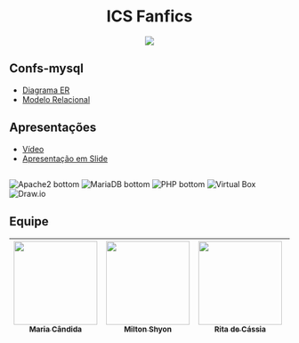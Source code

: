 <div align="center">
  <h1>ICS Fanfics</h1>
</div>

<div align="center">
  <img src="https://github.com/mmariacandida/ProjetoSiteLinux-ICS/assets/79120586/69484276-eef5-47fb-8b89-156b45d1b84d">
</div>

## Confs-mysql
- [Diagrama ER](./confs-mysql/Diagramas/diagramaER.png)
- [Modelo Relacional](./confs-mysql/Diagramas/modelorelacional.png)

## Apresentações
- [Vídeo]()
- [Apresentação em Slide](https://docs.google.com/presentation/d/1QPW3CmunJjaMgMAWBxxulVTeMCg9_qOblVGvjVvEsao/edit?usp=sharing)

##
![Apache2 bottom](https://img.shields.io/badge/Apache2-white?logo=apache&&logoColor=D22128&style=for-the-badge)
![MariaDB bottom](https://img.shields.io/badge/MariaDB-C0765A?logo=mariadbfoundation&logoColor=1F305F&style=for-the-badge)
![PHP bottom](https://img.shields.io/badge/PHP-777BB4?logo=php&logoColor=white&style=for-the-badge)
![Virtual Box](https://img.shields.io/badge/Virtual%20Box-183A61?logo=virtualbox&logoColor=white&style=for-the-badge)
![Draw.io](https://img.shields.io/badge/-Draw.io-orange?logo=diagramsdotnet&logoColor=white&style=for-the-badge)

## Equipe
  
| [<img align="center" src="https://github.com/PI-InfoWeb-CNAT/2023-MovieCat/assets/79120586/b1fb641a-f623-4a77-af5e-79acdaa8cc91" width=150><br><sub>Maria Cândida</sub>](https://github.com/mmariacandida) |  [<img src="https://github.com/PI-InfoWeb-CNAT/2023-MovieCat/assets/79120586/a0aa352d-3e22-4e2c-bab0-41e6372c0f9e" width=150><br><sub>Milton Shyon</sub>](https://github.com/Shyon246) |  [<img src="https://github.com/PI-InfoWeb-CNAT/2023-MovieCat/assets/79120586/4cd48e33-0b39-4fd9-b9d6-720315141d9a" width=150><br><sub>Rita de Cássia</sub>](https://github.com/Ritinhha) |  </div>|
| :---: | :---: | :---: | :--
